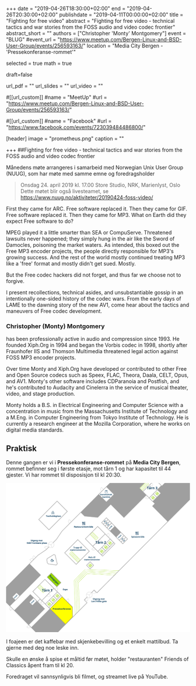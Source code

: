 +++
date = "2019-04-26T18:30:00+02:00"
end = "2019-04-26T20:30:00+02:00"
publishdate =  "2019-04-11T00:00:00+02:00"
title = "Fighting for free video"
abstract = "Fighting for free video - technical tactics and war stories from the FOSS audio and video codec frontier"
abstract_short = ""
authors = ["Christopher 'Monty' Montgomery"]
event = "BLUG"
#event_url = "https://www.meetup.com/Bergen-Linux-and-BSD-User-Group/events/256593163/"
location = "Media City Bergen - 'Pressekonferanse-rommet'"

selected = true
math = true

draft=false

url_pdf = ""
url_slides = ""
url_video = ""


#[[url_custom]]
#name = "MeetUp"
#url = "https://www.meetup.com/Bergen-Linux-and-BSD-User-Group/events/256593163/"


#[[url_custom]]
#name = "Facebook"
#url = "https://www.facebook.com/events/723039484486800/"

[header]
image = "prometheus.png"
caption = ""

+++
##Fighting for free video - technical tactics and war stories from the FOSS audio and video codec frontier

Månedens møte arrangeres i samarbeid med Norwegian Unix User Group (NUUG), som har møte med
samme emne og foredragsholder

> Onsdag 24. april 2019 kl. 17.00
> Store Studio, NRK, Marienlyst, Oslo
> Dette møtet blir også livesteamet, se https://www.nuug.no/aktiviteter/20190424-foss-video/

First they came for ARC. Free software replaced it. Then they came
for GIF. Free software replaced it. Then they came for MP3. What
on Earth did they expect Free software to do?

MPEG played it a little smarter than SEA or CompuServe. Threatened
lawsuits never happened; they simply hung in the air like the
Sword of Damocles, poisoning the market waters. As intended, this
boxed out the Free MP3 encoder projects, the people directly
responsible for MP3's growing success. And the rest of the world
mostly continued treating MP3 like a 'free' format and mostly
didn't get sued. Mostly.

But the Free codec hackers did not forget, and thus far we choose
not to forgive.

I present recollections, technical asides, and unsubstantiable
gossip in an intentionally one-sided history of the codec
wars. From the early days of LAME to the dawning story of the new
AV1, come hear about the tactics and maneuvers of Free codec
development.

### Christopher (Monty) Montgomery 
has been professionally active in audio and compression since 1993. 
He founded Xiph.Org in 1994 and began the Vorbis codec in 1998, 
shortly after Fraunhofer IIS and Thomson Multimedia threatened legal 
action against FOSS MP3 encoder projects.

Over time Monty and Xiph.Org have developed or contributed to
other Free and Open Source codecs such as Speex, FLAC, Theora,
Daala, CELT, Opus, and AV1. Monty's other software includes
CDParanoia and Postfish, and he's contributed to Audacity and
Cinelerra in the service of musical theater, video, and stage
production.

Monty holds a B.S. in Electrical Engineering and Computer Science
with a concentration in music from the Massachusetts Institute of
Technology and a M.Eng. in Computer Engineering from Tokyo
Institute of Technology. He is currently a research engineer at
the Mozilla Corporation, where he works on digital media
standards.

<!--
## Video

<div class="video"><iframe src="https://www.youtube.com/embed/jmj3zLXai-4" frameborder="0" allowfullscreen></iframe></div>
-->
## Praktisk
Denne gangen er vi i **Pressekonferanse-rommet** på **Media City Bergen**, rommet befinner seg i første etasje, mot tårn 1 og har kapasitet til 44 gjester. Vi har rommet til disposisjon til kl 20:30. 

!["Kart over MCB"](/img/mcb_kart.png "Map")

I foajeen er det kaffebar med skjenkebevilling og et enkelt mattilbud. Ta gjerne med deg noe leske inn.

Skulle en ønske å spise et måltid før møtet, holder "restauranten" Friends of Classics åpent fram til kl 20.

Foredraget vil sannsynligvis bli filmet, og streamet live på YouTube.

<!--
## Program framover

BLUG har vanligvis møter siste torsdag i hver måned utenom juni, juli
og desember. Stedet er om ikke annet annonseres spesifikt et egnet
lokale i Media City Bergen. Foreløpig møteplan for de neste 12
månedene ser slik ut (tema for møtene annonseres etterhvert):


Dersom du har et tema du gjerne vil fortelle om, eller vet om noen som kan holde foredrag for oss er det bare å si ifra.
-->

<!-- test -->
